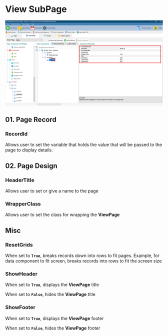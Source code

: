# View SubPage

![](<../../.gitbook/assets/View Sub Page.png>)

## 01. Page Record

### RecordId

Allows user to set the variable that holds the value that will be passed to the page to display details.&#x20;

## 02. Page Design

### HeaderTitle

Allows user to set or give a name to the page

### WrapperClass

Allows user to set the class for wrapping the **ViewPage**&#x20;

## Misc

### ResetGrids

When set to **`True`**, breaks records down into rows to fit pages. Example, for data component to fit screen, breaks records into rows to fit the screen size

### ShowHeader

When set to **`True`**, displays the **ViewPage** title

When set to **`False`**, hides the **ViewPage** title

### ShowFooter

When set to **`True`**, displays the **ViewPage** footer&#x20;

When set to **`False`**, hides the **ViewPage** footer
